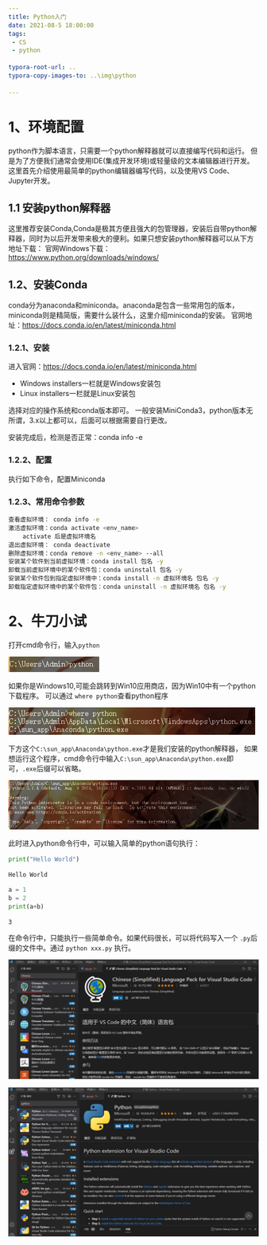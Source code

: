 ```yaml
---
title: Python入门
date: 2021-08-5 18:00:00
tags:
 - CS
 - python

typora-root-url: ..
typora-copy-images-to: ..\img\python

---
```




# 1、环境配置

python作为脚本语言，只需要一个python解释器就可以直接编写代码和运行。
但是为了方便我们通常会使用IDE(集成开发环境)或轻量级的文本编辑器进行开发。
这里首先介绍使用最简单的python编辑器编写代码，以及使用VS Code、Jupyter开发。

<!--more-->

## 1.1 安装python解释器

这里推荐安装Conda,Conda是极其方便且强大的包管理器，安装后自带python解释器，同时为以后开发带来极大的便利。如果只想安装python解释器可以从下方地址下载：
官网Windows下载：https://www.python.org/downloads/windows/

## 1.2、安装Conda

conda分为anaconda和miniconda。anaconda是包含一些常用包的版本，miniconda则是精简版，需要什么装什么，这里介绍miniconda的安装。
官网地址：https://docs.conda.io/en/latest/miniconda.html

### 1.2.1、安装

进入官网：https://docs.conda.io/en/latest/miniconda.html

+ Windows installers一栏就是Windows安装包
+ Linux installers一栏就是Linux安装包

选择对应的操作系统和conda版本即可。
一般安装MiniConda3，python版本无所谓，3.x以上都可以，后面可以根据需要自行更改。

安装完成后，检测是否正常：conda info -e

### 1.2.2、配置

执行如下命令，配置Miniconda

### 1.2.3、常用命令参数

``` bash
查看虚拟环境： conda info -e
激活虚拟环境：conda activate <env_name>
	activate 后是虚拟环境名
退出虚拟环境： conda deactivate
删除虚拟环境：conda remove -n <env_name> --all
安装某个软件到当前虚拟环境：conda install 包名 -y
卸载当前虚拟环境中的某个软件包：conda uninstall 包名 -y
安装某个软件包到指定虚拟环境中：conda install -n 虚拟环境名 包名 -y
卸载指定虚拟环境中的某个软件包：conda uninstall -n 虚拟环境名 包名 -y
```

# 2、牛刀小试

打开cmd命令行，输入`python`

![image-20210805160322930](/img/python/image-20210805160322930.png)



如果你是Windows10,可能会跳转到Win10应用商店，因为Win10中有一个python下载程序。
可以通过 `where python`查看python程序

![image-20210805160005211](/img/python/image-20210805160005211.png)

下方这个`C:\sun_app\Anaconda\python.exe`才是我们安装的python解释器，
如果想运行这个程序，cmd命令行中输入`C:\sun_app\Anaconda\python.exe`即可，`.exe`后缀可以省略。

![image-20210805160533737](/img/python/image-20210805160533737.png)

此时进入python命令行中，可以输入简单的python语句执行：


```python
print("Hello World")
```

    Hello World



```python
a = 1
b = 2
print(a+b)
```

    3


在命令行中，只能执行一些简单命令。如果代码很长，可以将代码写入一个 `.py`后缀的文件中。通过 `python xxx.py` 执行。

![image-20210805165404778](/img/python/image-20210805165404778.png)



![image-20210805163940858](/img/python/image-20210805163940858.png)